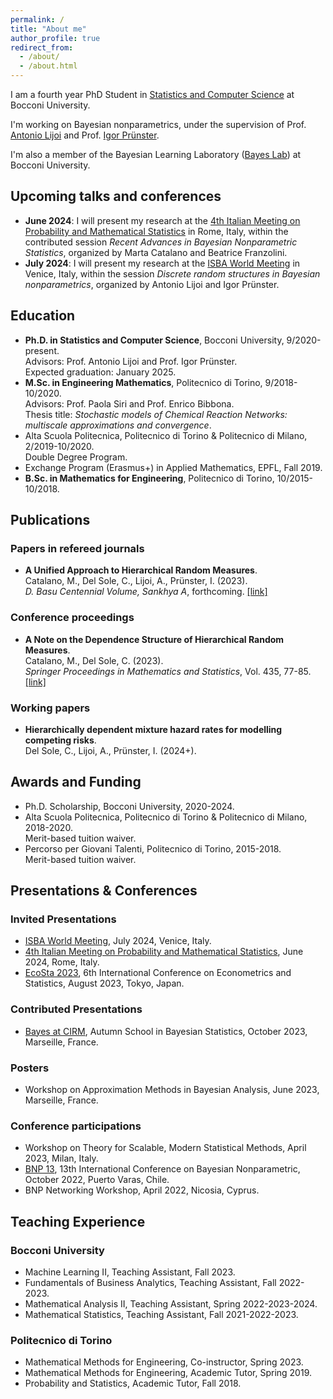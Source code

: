 ```yaml
---
permalink: /
title: "About me"
author_profile: true
redirect_from: 
  - /about/
  - /about.html
---
```


I am a fourth year PhD Student in [Statistics and Computer Science](https://www.unibocconi.eu/wps/wcm/connect/bocconi/sitopubblico_en/navigation+tree/home/programs/phd/phd+in+statistics+and+computer+science) at Bocconi University.

I'm working on Bayesian nonparametrics, under the supervision of Prof. [Antonio Lijoi](https://mypage.unibocconi.eu/antoniolijoi/) and Prof. [Igor Prünster](https://mypage.unibocconi.eu/igorpruenster/).

I'm also a member of the Bayesian Learning Laboratory ([Bayes Lab](https://bayeslab.unibocconi.eu/)) at Bocconi University.

## Upcoming talks and conferences

* **June 2024**: I will present my research at the [4th Italian Meeting on Probability and Mathematical Statistics](https://probabilityrome2024.it/) in Rome, Italy, within the contributed session *Recent Advances in Bayesian Nonparametric Statistics*, organized by Marta Catalano and Beatrice Franzolini.
* **July 2024**: I will present my research at the [ISBA World Meeting](https://www.unive.it/web/en/2208/home) in Venice, Italy, within the session *Discrete random structures in Bayesian nonparametrics*, organized by Antonio Lijoi and Igor Prünster.

## Education

* **Ph.D. in Statistics and Computer Science**, Bocconi University, 9/2020-present.  
Advisors: Prof. Antonio Lijoi and Prof. Igor Prünster.  
Expected graduation: January 2025.
* **M.Sc. in Engineering Mathematics**, Politecnico di Torino, 9/2018-10/2020.  
Advisors: Prof. Paola Siri and Prof. Enrico Bibbona.  
Thesis title: *Stochastic models of Chemical Reaction Networks: multiscale approximations and convergence*.
* Alta Scuola Politecnica, Politecnico di Torino & Politecnico di Milano, 2/2019-10/2020.  
Double Degree Program.
* Exchange Program (Erasmus+) in Applied Mathematics, EPFL, Fall 2019.
* **B.Sc. in Mathematics for Engineering**, Politecnico di Torino, 10/2015-10/2018.

## Publications

### Papers in refereed journals

* **A Unified Approach to Hierarchical Random Measures**.  
Catalano, M., Del Sole, C., Lijoi, A., Prünster, I. (2023).  
*D. Basu Centennial Volume, Sankhya A*, forthcoming. [[link]](https://link.springer.com/article/10.1007/s13171-023-00330-w)

### Conference proceedings

* **A Note on the Dependence Structure of Hierarchical Random Measures**.  
Catalano, M., Del Sole, C. (2023).  
*Springer Proceedings in Mathematics and Statistics*, Vol. 435, 77-85. [[link]](https://link.springer.com/chapter/10.1007/978-3-031-42413-7_8)

### Working papers

* **Hierarchically dependent mixture hazard rates for modelling competing risks**.  
Del Sole, C., Lijoi, A., Prünster, I. (2024+).

## Awards and Funding

* Ph.D. Scholarship, Bocconi University, 2020-2024.
* Alta Scuola Politecnica, Politecnico di Torino & Politecnico di Milano, 2018-2020.  
Merit-based tuition waiver.
* Percorso per Giovani Talenti, Politecnico di Torino, 2015-2018.  
Merit-based tuition waiver.

## Presentations & Conferences

### Invited Presentations

* [ISBA World Meeting](https://www.unive.it/web/en/2208/home), July 2024, Venice, Italy.
* [4th Italian Meeting on Probability and Mathematical Statistics](https://probabilityrome2024.it/), June 2024, Rome, Italy.
* [EcoSta 2023](https://www.cmstatistics.org/EcoSta2023/index.php), 6th International Conference on Econometrics and Statistics, August 2023, Tokyo, Japan.

### Contributed Presentations

* [Bayes at CIRM](https://bayesatcirm.github.io/2023/), Autumn School in Bayesian Statistics, October 2023, Marseille, France.

### Posters

* Workshop on Approximation Methods in Bayesian Analysis, June 2023, Marseille, France.

### Conference participations

* Workshop on Theory for Scalable, Modern Statistical Methods, April 2023, Milan, Italy.
* [BNP 13](https://midas.mat.uc.cl/bnp13/), 13th International Conference on Bayesian Nonparametric, October 2022, Puerto Varas, Chile.
* BNP Networking Workshop, April 2022, Nicosia, Cyprus.

## Teaching Experience

### Bocconi University

* Machine Learning II, Teaching Assistant, Fall 2023.
* Fundamentals of Business Analytics, Teaching Assistant, Fall 2022-2023.
* Mathematical Analysis II, Teaching Assistant, Spring 2022-2023-2024.
* Mathematical Statistics, Teaching Assistant, Fall 2021-2022-2023.

### Politecnico di Torino

* Mathematical Methods for Engineering, Co-instructor, Spring 2023.
* Mathematical Methods for Engineering, Academic Tutor, Spring 2019.
* Probability and Statistics, Academic Tutor, Fall 2018.
